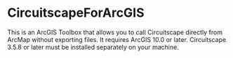 CircuitscapeForArcGIS
=====================

This is an ArcGIS Toolbox that allows you to call Circuitscape directly from ArcMap without exporting files.
It requires ArcGIS 10.0 or later.  Circuitscape 3.5.8 or later must be installed separately on your machine.  

